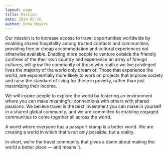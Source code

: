 ```yaml
---
layout: page
title: Mission
date: 2014-05-16
author: Drew Meyers
---
```


Our mission is to increase access to travel opportunities worldwide by enabling shared hospitality among trusted contacts and communities; providing free or cheap accommodation and cultural experiences not otherwise available. Enabling more people to venture outside the friendly confines of the their own country and experience an array of foreign cultures, will grow the community of those who realize we live privileged lives the majority of the world only dream of. Those that experience the world, are exponentially more likely to work on projects that improve society and raise the standard of living for those in poverty, rather than just maximizing their income.

We will inspire people to explore the world by fostering an environment where you can make meaningful connections with others with shared passions. We believe travel is the best investment you can make in yourself in a shared global community, and we are committed to enabling engaged communities to come together all across the world.

A world where everyone has a passport stamp is a better world. We are creating a world in which that's not only possible, but a reality.

In short, we’re the travel community that gives a damn about making the world a better place — and means it.
